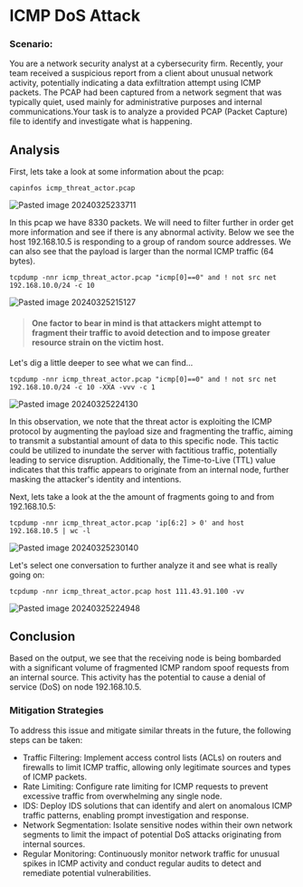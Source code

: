 #  ICMP DoS Attack

### Scenario:
You are a network security analyst at a cybersecurity firm. Recently, your team received a suspicious report from a client about unusual network activity, potentially indicating a data exfiltration attempt using ICMP packets. The PCAP had been captured from a network segment that was typically quiet, used mainly for administrative purposes and internal communications.Your task is to analyze a provided PCAP (Packet Capture) file to identify and investigate what is happening. 

## Analysis

First, lets take a look at some information about the pcap:

```
capinfos icmp_threat_actor.pcap
```

![Pasted image 20240325233711](https://github.com/lm3nitro/Projects/assets/55665256/f74024b1-c25b-4779-b500-6b5f929b5332)

In this pcap we have 8330 packets. We will need to filter further in order get more information and see if there is any abnormal activity. Below we see the host 192.168.10.5 is responding to a group of random source addresses. We can also see that the payload is larger than the normal ICMP traffic (64 bytes). 

```
tcpdump -nnr icmp_threat_actor.pcap "icmp[0]==0" and ! not src net 192.168.10.0/24 -c 10
```

![Pasted image 20240325215127](https://github.com/lm3nitro/Projects/assets/55665256/2a1a793e-7a85-4578-b9b4-e0d8ca9c7dd1)

>#### One factor to bear in mind is that attackers might attempt to fragment their traffic to avoid detection and to impose greater resource strain on the victim host.

Let's dig a little deeper to see what we can find...

```
tcpdump -nnr icmp_threat_actor.pcap "icmp[0]==0" and ! not src net 192.168.10.0/24 -c 10 -XXA -vvv -c 1
```

![Pasted image 20240325224130](https://github.com/lm3nitro/Projects/assets/55665256/b6036d71-520f-4cc4-a977-716d985c61cb)

In this observation, we note that the threat actor is exploiting the ICMP protocol by augmenting the payload size and fragmenting the traffic, aiming to transmit a substantial amount of data to this specific node. This tactic could be utilized to inundate the server with factitious traffic, potentially leading to service disruption. Additionally, the Time-to-Live (TTL) value indicates that this traffic appears to originate from an internal node, further masking the attacker's identity and intentions.

Next, lets take a look at the the amount of fragments going to and from 192.168.10.5:

```
tcpdump -nnr icmp_threat_actor.pcap 'ip[6:2] > 0' and host 192.168.10.5 | wc -l
```

![Pasted image 20240325230140](https://github.com/lm3nitro/Projects/assets/55665256/2a53c996-5fa4-448f-b89b-c21b2cb9e8a5)

Let's select one conversation to further analyze it and see what is really going on:
```
tcpdump -nnr icmp_threat_actor.pcap host 111.43.91.100 -vv
```

![Pasted image 20240325224948](https://github.com/lm3nitro/Projects/assets/55665256/21865b21-ddea-4b62-8927-f3d32e126100)

## Conclusion

Based on the output, we see that the receiving node is being bombarded with a significant volume of fragmented ICMP random spoof requests from an internal source. This activity has the potential to cause a denial of service (DoS) on node 192.168.10.5.

### Mitigation Strategies

To address this issue and mitigate similar threats in the future, the following steps can be taken:

+ Traffic Filtering: Implement access control lists (ACLs) on routers and firewalls to limit ICMP traffic, allowing only legitimate sources and types of ICMP packets.
+ Rate Limiting: Configure rate limiting for ICMP requests to prevent excessive traffic from overwhelming any single node.
+ IDS: Deploy IDS solutions that can identify and alert on anomalous ICMP traffic patterns, enabling prompt investigation and response.
+ Network Segmentation: Isolate sensitive nodes within their own network segments to limit the impact of potential DoS attacks originating from internal sources.
+ Regular Monitoring: Continuously monitor network traffic for unusual spikes in ICMP activity and conduct regular audits to detect and remediate potential vulnerabilities.
